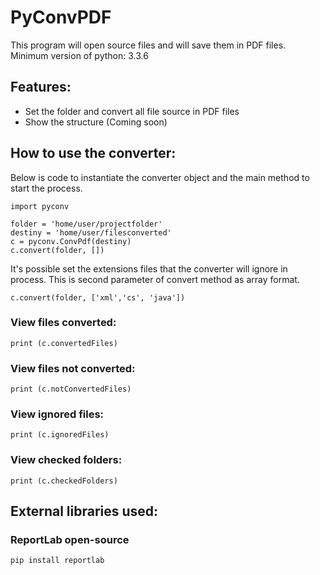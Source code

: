 # PyConvPDF
This program will open source files and will save them in PDF files. Minimum version of python: 3.3.6
## Features:
* Set the folder and convert all file source in PDF files
* Show the structure (Coming soon)
## How to use the converter:
Below is code to instantiate the converter object and the main method to start the process.
```
import pyconv

folder = 'home/user/projectfolder'
destiny = 'home/user/filesconverted'
c = pyconv.ConvPdf(destiny)
c.convert(folder, [])
```
It's possible set the extensions files that the converter will ignore in process. This is second parameter of convert method as array format.
```
c.convert(folder, ['xml','cs', 'java'])
```
### View files converted:
```
print (c.convertedFiles)
```
### View files not converted:
```
print (c.notConvertedFiles)
```
### View ignored files:
```
print (c.ignoredFiles)
```
### View checked folders:
```
print (c.checkedFolders)
```
## External libraries used:
### ReportLab open-source
```
pip install reportlab
```
